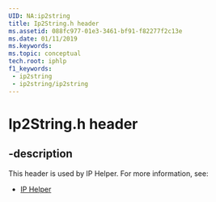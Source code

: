 ```yaml
---
UID: NA:ip2string
title: Ip2String.h header
ms.assetid: 088fc977-01e3-3461-bf91-f82277f2c13e
ms.date: 01/11/2019
ms.keywords: 
ms.topic: conceptual
tech.root: iphlp
f1_keywords:
 - ip2string
 - ip2string/ip2string
---
```


# Ip2String.h header


## -description

This header is used by IP Helper. For more information, see:

- [IP Helper](../_iphlp/index.md)

